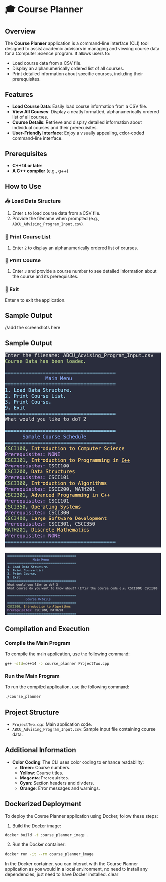 

# 🎓 Course Planner

## Overview
The **Course Planner** application is a command-line interface (CLI) tool designed to assist academic advisors in managing and viewing course data for a Computer Science program. It allows users to:
- Load course data from a CSV file.
-  Display an alphanumerically ordered list of all courses.
-  Print detailed information about specific courses, including their prerequisites.

## Features
- **Load Course Data**: Easily load course information from a CSV file.
- **View All Courses**: Display a neatly formatted, alphanumerically ordered list of all courses.
- **Course Details**: Retrieve and display detailed information about individual courses and their prerequisites.
- **User-Friendly Interface**: Enjoy a visually appealing, color-coded command-line interface.

## Prerequisites
- **C++14 or later**
- **A C++ compiler** (e.g., g++)

## How to Use

### 📥 Load Data Structure
1. Enter `1` to load course data from a CSV file.
2. Provide the filename when prompted (e.g., `ABCU_Advising_Program_Input.csv`).

### 📜 Print Course List
1. Enter `2` to display an alphanumerically ordered list of courses.

### 🔎 Print Course
1. Enter `3` and provide a course number to see detailed information about the course and its prerequisites.

### 🚪 Exit
 Enter `9` to exit the application.

## Sample Output
//add the screenshots here
## Sample Output
![Course Planner Output](images/course_planner_output.png)

![Course Planner Output](images/course_planner_output_002.png)

## Compilation and Execution

### Compile the Main Program
To compile the main application, use the following command:
```sh
g++ -std=c++14 -o course_planner ProjectTwo.cpp
```

### Run the Main Program
To run the compiled application, use the following command:
```sh
./course_planner
```
## Project Structure
- `ProjectTwo.cpp`: Main application code.
- `ABCU_Advising_Program_Input.csv`: Sample input file containing course data.

## Additional Information
- **Color Coding**: The CLI uses color coding to enhance readability:
  - **Green**: Course numbers.
  - **Yellow**: Course titles.
  - **Magenta**: Prerequisites.
  - **Cyan**: Section headers and dividers.
  - **Orange**: Error messages and warnings.

## Dockerized Deployment
To deploy the Course Planner application using Docker, follow these steps:
1. Build the Docker image:
```sh
docker build -t course_planner_image .
```
2. Run the Docker container:
```sh
docker run -it --rm course_planner_image
```

In the Docker container, you can interact with the Course Planner application as you would in a local environment, no need to install any dependencies, just need to have Docker installed. clear